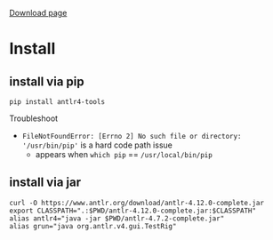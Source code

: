 [Download page](https://www.antlr.org/download.html)

# Install

## install via pip
```
pip install antlr4-tools
```

Troubleshoot
- `FileNotFoundError: [Errno 2] No such file or directory: '/usr/bin/pip'` is a hard code path issue
  - appears when `which pip` == `/usr/local/bin/pip`



## install via jar
```
curl -O https://www.antlr.org/download/antlr-4.12.0-complete.jar
export CLASSPATH=".:$PWD/antlr-4.12.0-complete.jar:$CLASSPATH"
alias antlr4="java -jar $PWD/antlr-4.7.2-complete.jar"
alias grun="java org.antlr.v4.gui.TestRig"
```


